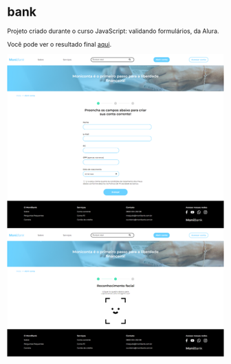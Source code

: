 # bank

Projeto criado durante o curso JavaScript: validando formulários, da Alura.

Você pode ver o resultado final [aqui](https://jessicalorenzon.github.io/bank/).

![bank](bank-1.png)
![bank](bank-2.png)
